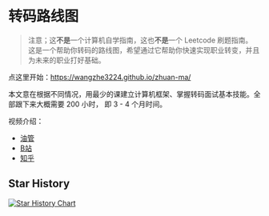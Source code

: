 # 转码路线图

> 注意；这**不是**一个计算机自学指南，这也**不是**一个 Leetcode 刷题指南。
> 这是一个帮助你转码的路线图，希望通过它帮助你快速实现职业转变，并且为未来的职业打好基础。

点这里开始：https://wangzhe3224.github.io/zhuan-ma/

本文意在根据不同情况，用最少的课建立计算机框架、掌握转码面试基本技能。全部跟下来大概需要 200 小时，
即 3 - 4 个月时间。

视频介绍：

- [油管](https://www.youtube.com/watch?v=hTjn0gRUnog)
- [B站](https://www.bilibili.com/video/BV1wV4y1G7B2/#reply859358524)
- [知乎](https://www.zhihu.com/zvideo/1567297509667684352)

## Star History

[![Star History Chart](https://api.star-history.com/svg?repos=wangzhe3224/zhuan-ma&type=Timeline)](https://star-history.com/#wangzhe3224/zhuan-ma&Timeline)
